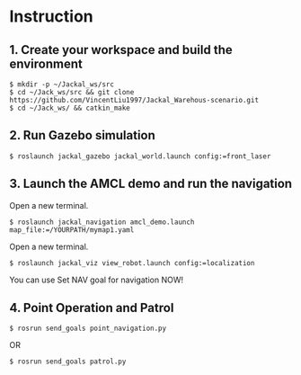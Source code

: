 # Instruction

## 1. Create your workspace and build the environment
```
$ mkdir -p ~/Jackal_ws/src
$ cd ~/Jack_ws/src && git clone https://github.com/VincentLiu1997/Jackal_Warehous-scenario.git
$ cd ~/Jack_ws/ && catkin_make
```
## 2. Run Gazebo simulation 
```
$ roslaunch jackal_gazebo jackal_world.launch config:=front_laser
```
## 3. Launch the AMCL demo and run the navigation
Open a new terminal.
```
$ roslaunch jackal_navigation amcl_demo.launch map_file:=/YOURPATH/mymap1.yaml
```
Open a new terminal.
```
$ roslaunch jackal_viz view_robot.launch config:=localization
```
You can use Set NAV goal for navigation NOW!
## 4. Point Operation and Patrol
```
$ rosrun send_goals point_navigation.py
```
OR
```
$ rosrun send_goals patrol.py
```
